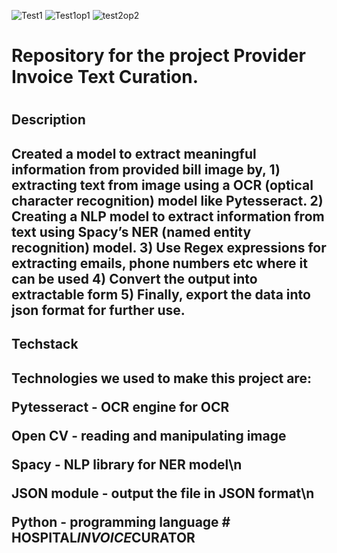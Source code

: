 
![Test1](https://github.com/Satyam2303/Fertilizer_Invoice_Text_Extractor/assets/87542651/7f5a803e-ceba-4d90-abca-ba13caf9ce3c)
![Test1op1](https://github.com/Satyam2303/Fertilizer_Invoice_Text_Extractor/assets/87542651/16fc35cd-909d-4542-aa0a-c3934ee27eea)
![test2op2](https://github.com/Satyam2303/Fertilizer_Invoice_Text_Extractor/assets/87542651/e9bda280-3d75-43ef-b538-0b9117ff2ba8)


<h1>Repository for the project Provider Invoice Text Curation.<h1>

<h2> Description <h2> 
Created a model to extract meaningful information from provided bill image by,
1) extracting text from image using a OCR (optical character recognition) model like Pytesseract.
2) Creating a NLP model to extract information from text using Spacy’s NER (named entity recognition) model.
3) Use Regex expressions for extracting emails, phone numbers etc where it can be used
4) Convert the output into extractable form
5) Finally, export the data into json format for further use.

<h2>Techstack<h2>
Technologies we used to make this project are:

Pytesseract - OCR engine for OCR

Open CV - reading and manipulating image

Spacy - NLP library for NER model\n

JSON module - output the file in JSON format\n

Python - programming language
#   H O S P I T A L _ I N V O I C E _ C U R A T O R 
 
 

